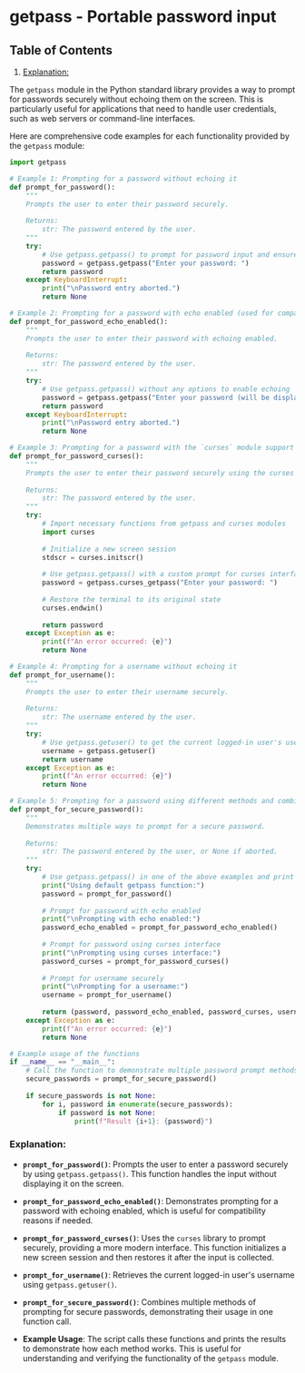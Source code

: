 # getpass - Portable password input
## Table of Contents

1. [Explanation:](#explanation)



The `getpass` module in the Python standard library provides a way to prompt for passwords securely without echoing them on the screen. This is particularly useful for applications that need to handle user credentials, such as web servers or command-line interfaces.

Here are comprehensive code examples for each functionality provided by the `getpass` module:

```python
import getpass

# Example 1: Prompting for a password without echoing it
def prompt_for_password():
    """
    Prompts the user to enter their password securely.
    
    Returns:
        str: The password entered by the user.
    """
    try:
        # Use getpass.getpass() to prompt for password input and ensure it is not echoed on screen
        password = getpass.getpass("Enter your password: ")
        return password
    except KeyboardInterrupt:
        print("\nPassword entry aborted.")
        return None

# Example 2: Prompting for a password with echo enabled (used for compatibility)
def prompt_for_password_echo_enabled():
    """
    Prompts the user to enter their password with echoing enabled.
    
    Returns:
        str: The password entered by the user.
    """
    try:
        # Use getpass.getpass() without any options to enable echoing
        password = getpass.getpass("Enter your password (will be displayed): ")
        return password
    except KeyboardInterrupt:
        print("\nPassword entry aborted.")
        return None

# Example 3: Prompting for a password with the `curses` module support
def prompt_for_password_curses():
    """
    Prompts the user to enter their password securely using the curses library.
    
    Returns:
        str: The password entered by the user.
    """
    try:
        # Import necessary functions from getpass and curses modules
        import curses
        
        # Initialize a new screen session
        stdscr = curses.initscr()
        
        # Use getpass.getpass() with a custom prompt for curses interface
        password = getpass.curses_getpass("Enter your password: ")
        
        # Restore the terminal to its original state
        curses.endwin()
        
        return password
    except Exception as e:
        print(f"An error occurred: {e}")
        return None

# Example 4: Prompting for a username without echoing it
def prompt_for_username():
    """
    Prompts the user to enter their username securely.
    
    Returns:
        str: The username entered by the user.
    """
    try:
        # Use getpass.getuser() to get the current logged-in user's username
        username = getpass.getuser()
        return username
    except Exception as e:
        print(f"An error occurred: {e}")
        return None

# Example 5: Prompting for a password using different methods and combining them
def prompt_for_secure_password():
    """
    Demonstrates multiple ways to prompt for a secure password.
    
    Returns:
        str: The password entered by the user, or None if aborted.
    """
    try:
        # Use getpass.getpass() in one of the above examples and print the result
        print("Using default getpass function:")
        password = prompt_for_password()
        
        # Prompt for password with echo enabled
        print("\nPrompting with echo enabled:")
        password_echo_enabled = prompt_for_password_echo_enabled()
        
        # Prompt for password using curses interface
        print("\nPrompting using curses interface:")
        password_curses = prompt_for_password_curses()
        
        # Prompt for username securely
        print("\nPrompting for a username:")
        username = prompt_for_username()
        
        return (password, password_echo_enabled, password_curses, username)
    except Exception as e:
        print(f"An error occurred: {e}")
        return None

# Example usage of the functions
if __name__ == "__main__":
    # Call the function to demonstrate multiple password prompt methods
    secure_passwords = prompt_for_secure_password()
    
    if secure_passwords is not None:
        for i, password in enumerate(secure_passwords):
            if password is not None:
                print(f"Result {i+1}: {password}")
```

### Explanation:

- **`prompt_for_password()`**: Prompts the user to enter a password securely by using `getpass.getpass()`. This function handles the input without displaying it on the screen.

- **`prompt_for_password_echo_enabled()`**: Demonstrates prompting for a password with echoing enabled, which is useful for compatibility reasons if needed.

- **`prompt_for_password_curses()`**: Uses the `curses` library to prompt securely, providing a more modern interface. This function initializes a new screen session and then restores it after the input is collected.

- **`prompt_for_username()`**: Retrieves the current logged-in user's username using `getpass.getuser()`.

- **`prompt_for_secure_password()`**: Combines multiple methods of prompting for secure passwords, demonstrating their usage in one function call.

- **Example Usage**: The script calls these functions and prints the results to demonstrate how each method works. This is useful for understanding and verifying the functionality of the `getpass` module.
